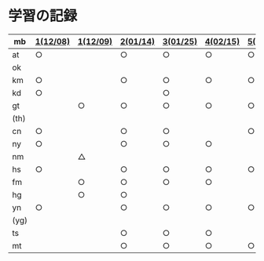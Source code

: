 # 学習の記録

| mb | [1(12/08)](20211208) | [1(12/09)](20211209) | [2(01/14)](20220114) | [3(01/25)](20220125) | [4(02/15)](20220215) | [5(03/15)](20220315) | [6(04/25)](20220425) |
| -- | -- | -- | -- | -- | -- | -- | -- |
| at | ○ | | ○ | ○ | ○ | ○ | ○ |
| ok | | | | | | | |
| km | ○ | | ○ | ○ | ○ | ○ | ○ |
| kd | ○ | | | ○ | | | |
| gt | | ○ | ○ | ○ | ○ | ○ | |
| (th) | | | | | | | |
| cn | ○ | | ○ | ○ | | ○ | |
| ny | ○ | | ○ | ○ | ○ | | ○ |
| nm | | △ | | | | | |
| hs | ○ | | ○ | ○ | ○ | ○ | ○ |
| fm | | ○ | ○ | ○ | ○ | | |
| hg | | ○ | ○ | | | | |
| yn | ○ | | ○ | ○ | ○ | ○ | ○ 
| (yg) | | | | | | | |
| ts | | | ○ | ○ | ○ | | ○ |
| mt | | | ○ | ○ | ○ | ○ | ○ |
